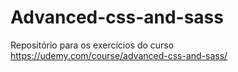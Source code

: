 # Advanced-css-and-sass

Repositório para os exercícios do curso https://udemy.com/course/advanced-css-and-sass/
